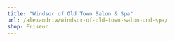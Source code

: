 ```yaml
---
title: "Windsor of Old Town Salon & Spa"
url: /alexandria/windsor-of-old-town-salon-und-spa/
shop: Friseur
---
```

